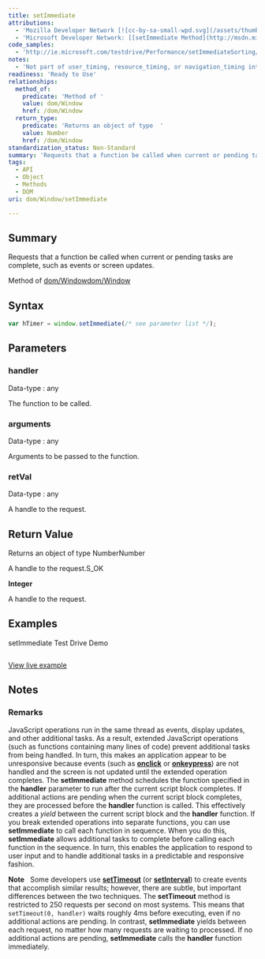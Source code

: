 ```yaml
---
title: setImmediate
attributions:
  - 'Mozilla Developer Network [![cc-by-sa-small-wpd.svg](/assets/thumb/8/8c/cc-by-sa-small-wpd.svg/120px-cc-by-sa-small-wpd.svg.png)](http://creativecommons.org/licenses/by-sa/3.0/us/): [[setImmediate](https://developer.mozilla.org/en-US/docs/Web/API/window.setImmediate) Article]'
  - 'Microsoft Developer Network: [[setImmediate Method](http://msdn.microsoft.com/en-us/library/ie/hh773176(v=vs.85).aspx) Article]'
code_samples:
  - 'http://ie.microsoft.com/testdrive/Performance/setImmediateSorting/Default.html'
notes:
  - 'Not part of user_timing, resource_timing, or navigation_timing interfaces.'
readiness: 'Ready to Use'
relationships:
  method_of:
    predicate: 'Method of '
    value: dom/Window
    href: /dom/Window
  return_type:
    predicate: 'Returns an object of type  '
    value: Number
    href: /dom/Window
standardization_status: Non-Standard
summary: 'Requests that a function be called when current or pending tasks are complete, such as events or screen updates.'
tags:
  - API
  - Object
  - Methods
  - DOM
uri: dom/Window/setImmediate

---
```

## <span>Summary</span>

Requests that a function be called when current or pending tasks are complete, such as events or screen updates.

Method of [dom/Window](/dom/Window)[dom/Window](/dom/Window)

## <span>Syntax</span>

``` js
var hTimer = window.setImmediate(/* see parameter list */);
```

## <span>Parameters</span>

### <span>handler</span>

 Data-type
:   any

 The function to be called.

### <span>arguments</span>

 Data-type
:   any

 Arguments to be passed to the function.

### <span>retVal</span>

 Data-type
:   any

 A handle to the request.

## <span>Return Value</span>

Returns an object of type NumberNumber

A handle to the request.S\_OK

**Integer**

A handle to the request.

## <span>Examples</span>

setImmediate Test Drive Demo

``` html

```

[View live example](http://ie.microsoft.com/testdrive/Performance/setImmediateSorting/Default.html)

## <span>Notes</span>

### <span>Remarks</span>

JavaScript operations run in the same thread as events, display updates, and other additional tasks. As a result, extended JavaScript operations (such as functions containing many lines of code) prevent additional tasks from being handled. In turn, this makes an application appear to be unresponsive because events (such as [**onclick**](/dom/MouseEvent/click) or [**onkeypress**](/dom/KeyboardEvent/keypress)) are not handled and the screen is not updated until the extended operation completes. The **setImmediate** method schedules the function specified in the **handler** parameter to run after the current script block completes. If additional actions are pending when the current script block completes, they are processed before the **handler** function is called. This effectively creates a *yield* between the current script block and the **handler** function. If you break extended operations into separate functions, you can use **setImmediate** to call each function in sequence. When you do this, **setImmediate** allows additional tasks to complete before calling each function in the sequence. In turn, this enables the application to respond to user input and to handle additional tasks in a predictable and responsive fashion.

**Note**   Some developers use [**setTimeout**](/dom/Window/setTimeout) (or [**setInterval**](/dom/Window/setInterval)) to create events that accomplish similar results; however, there are subtle, but important differences between the two techniques. The **setTimeout** method is restricted to 250 requests per second on most systems. This means that `setTimeout(0, handler)` waits roughly 4ms before executing, even if no additional actions are pending. In contrast, **setImmediate** yields between each request, no matter how many requests are waiting to processed. If no additional actions are pending, **setImmediate** calls the **handler** function immediately.